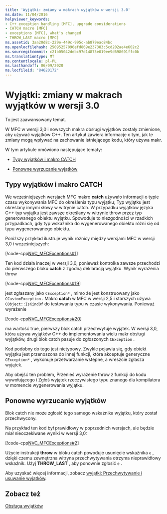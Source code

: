 ```yaml
---
title: 'Wyjątki: zmiany w makrach wyjątków w wersji 3.0'
ms.date: 11/04/2016
helpviewer_keywords:
- C++ exception handling [MFC], upgrade considerations
- CATCH macro [MFC]
- exceptions [MFC], what's changed
- THROW_LAST macro [MFC]
ms.assetid: 3aa20d8c-229e-449c-995c-ab879eac84bc
ms.openlocfilehash: 25095257096efd869e237383c5cd202ae4e602c2
ms.sourcegitcommit: c21b05042debc97d14875e019ee9d698691ffc0b
ms.translationtype: MT
ms.contentlocale: pl-PL
ms.lasthandoff: 06/09/2020
ms.locfileid: "84620172"
---
```

# <a name="exceptions-changes-to-exception-macros-in-version-30"></a>Wyjątki: zmiany w makrach wyjątków w wersji 3.0

To jest zaawansowany temat.

W MFC w wersji 3,0 i nowszych makra obsługi wyjątków zostały zmienione, aby używać wyjątków C++. Ten artykuł zawiera informacje o tym, jak te zmiany mogą wpływać na zachowanie istniejącego kodu, który używa makr.

W tym artykule omówiono następujące tematy:

- [Typy wyjątków i makro CATCH](#_core_exception_types_and_the_catch_macro)

- [Ponowne wyrzucanie wyjątków](#_core_re.2d.throwing_exceptions)

## <a name="exception-types-and-the-catch-macro"></a><a name="_core_exception_types_and_the_catch_macro"></a>Typy wyjątków i makro CATCH

We wcześniejszych wersjach MFC makro **catch** używało informacji o typie czasu wykonywania MFC do określenia typu wyjątku; Typ wyjątku jest określany innymi słowy w witrynie catch. W przypadku wyjątków języka C++ typ wyjątku jest zawsze określany w witrynie throw przez typ generowanego obiektu wyjątku. Spowoduje to niezgodności w rzadkich przypadkach, gdy typ wskaźnika do wygenerowanego obiektu różni się od typu wygenerowanego obiektu.

Poniższy przykład ilustruje wynik różnicy między wersjami MFC w wersji 3,0 i wcześniejszych:

[!code-cpp[NVC_MFCExceptions#1](codesnippet/cpp/exceptions-changes-to-exception-macros-in-version-3-0_1.cpp)]

Ten kod działa inaczej w wersji 3,0, ponieważ kontrolka zawsze przechodzi do pierwszego bloku **catch** z zgodną deklaracją wyjątku. Wynik wyrażenia throw

[!code-cpp[NVC_MFCExceptions#19](codesnippet/cpp/exceptions-changes-to-exception-macros-in-version-3-0_2.cpp)]

jest zgłaszany jako `CException*` , mimo że jest konstruowany jako `CCustomException` . Makro **catch** w MFC w wersji 2,5 i starszych używa `CObject::IsKindOf` do testowania typu w czasie wykonywania. Ponieważ wyrażenie

[!code-cpp[NVC_MFCExceptions#20](codesnippet/cpp/exceptions-changes-to-exception-macros-in-version-3-0_3.cpp)]

ma wartość true, pierwszy blok catch przechwytuje wyjątek. W wersji 3,0, która używa wyjątków C++ do implementowania wielu makr obsługi wyjątków, drugi blok catch pasuje do zgłoszonych `CException` .

Kod podobny do tego jest nietypowy. Zwykle pojawia się, gdy obiekt wyjątku jest przenoszona do innej funkcji, która akceptuje generyczne `CException*` , wykonuje przetwarzanie wstępne, a wreszcie zgłasza wyjątek.

Aby obejść ten problem, Przenieś wyrażenie throw z funkcji do kodu wywołującego i Zgłoś wyjątek rzeczywistego typu znanego dla kompilatora w momencie wygenerowania wyjątku.

## <a name="re-throwing-exceptions"></a><a name="_core_re.2d.throwing_exceptions"></a>Ponowne wyrzucanie wyjątków

Blok catch nie może zgłosić tego samego wskaźnika wyjątku, który został przechwycony.

Na przykład ten kod był prawidłowy w poprzednich wersjach, ale będzie miał nieoczekiwane wyniki w wersji 3,0:

[!code-cpp[NVC_MFCExceptions#2](codesnippet/cpp/exceptions-changes-to-exception-macros-in-version-3-0_4.cpp)]

Użycie instrukcji **throw** w bloku catch powoduje usunięcie wskaźnika `e` , dzięki czemu zewnętrzna witryna przechwytywania otrzyma nieprawidłowy wskaźnik. Użyj **THROW_LAST** , aby ponownie zgłosić `e` .

Aby uzyskać więcej informacji, zobacz [wyjątki: Przechwytywanie i usuwanie wyjątków](exceptions-catching-and-deleting-exceptions.md).

## <a name="see-also"></a>Zobacz też

[Obsługa wyjątków](exception-handling-in-mfc.md)
